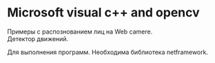 # Microsoft visual c++ and opencv


Примеры с распознованием лиц на Web camere.  
Детектор движений.

Для выполнения программ. Необходима библиотека netframework.

